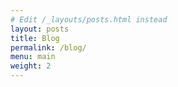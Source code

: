 ```yaml
---
# Edit /_layouts/posts.html instead
layout: posts
title: Blog
permalink: /blog/
menu: main
weight: 2
---
```

